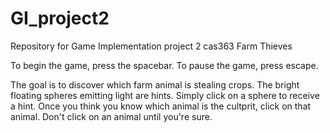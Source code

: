 # GI_project2
Repository for Game Implementation project 2
cas363
Farm Thieves

To begin the game, press the spacebar.
To pause the game, press escape.

The goal is to discover which farm animal is stealing crops.
The bright floating spheres emitting light are hints.
Simply click on a sphere to receive a hint.
Once you think you know which animal is the cultprit, click on that animal.
Don't click on an animal until you're sure.

